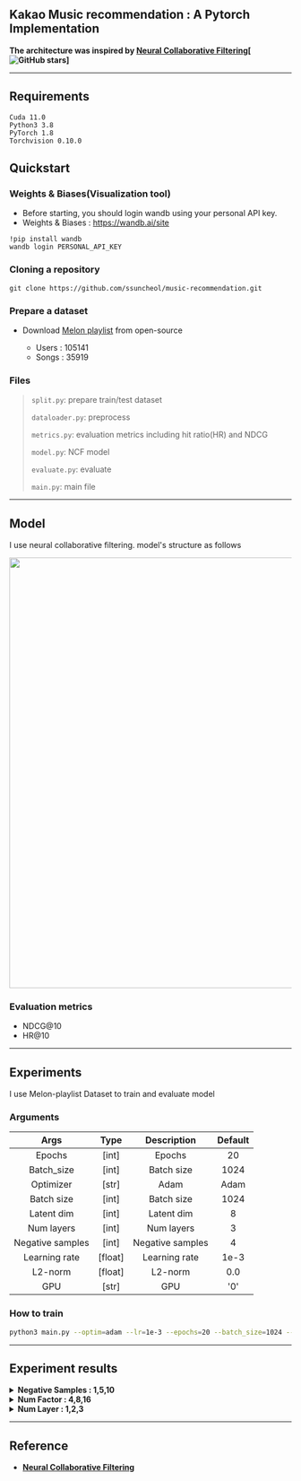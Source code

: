 ## Kakao Music recommendation : A Pytorch Implementation 

**The architecture was inspired by [Neural Collaborative Filtering](https://arxiv.org/abs/1708.05031)[![GitHub stars](https://img.shields.io/github/stars/hexiangnan/neural_collaborative_filtering.svg?logo=github&label=Stars)]**

---

## Requirements 

```shell
Cuda 11.0
Python3 3.8
PyTorch 1.8 
Torchvision 0.10.0
```

## Quickstart

### Weights & Biases(Visualization tool)

- Before starting, you should login wandb using your personal API key. 
- Weights & Biases : https://wandb.ai/site

```shell
!pip install wandb
wandb login PERSONAL_API_KEY
```

### Cloning a repository

```shell
git clone https://github.com/ssuncheol/music-recommendation.git
```

### Prepare a dataset

- Download [Melon playlist](https://arena.kakao.com/c/8) from open-source 

  -  Users : 105141 
  -  Songs : 35919 

### Files
> `split.py`: prepare train/test dataset
>
> `dataloader.py`: preprocess
>
> `metrics.py`: evaluation metrics including hit ratio(HR) and NDCG
>
> `model.py`: NCF model
>
> `evaluate.py`: evaluate
>
> `main.py`: main file

---

## Model 

I use neural collaborative filtering. model's structure as follows 

<img width='768' src='https://user-images.githubusercontent.com/52492949/98954675-60ad3c80-2541-11eb-9b62-723bccbcf860.png'>

### Evaluation metrics

- NDCG@10
- HR@10

---

## Experiments 

I use Melon-playlist Dataset to train and evaluate model 

### Arguments
| Args 	| Type 	| Description 	| Default|
|:---------:|:--------:|:----------------------------------------------------:|:-----:|
| Epochs 	| [int] 	| Epochs | 20|
| Batch_size 	| [int] 	| Batch size| 1024|
| Optimizer 	| [str]	| Adam| 	Adam|
| Batch size 	| [int]	| Batch size| 	1024|
| Latent dim 	| [int]	| Latent dim| 	8|
| Num layers 	| [int]	| Num layers| 	3|
| Negative samples 	| [int]	| Negative samples| 	4|
| Learning rate 	| [float]	| Learning rate | 1e-3|
| L2-norm	| [float]	| L2-norm | 0.0|
| GPU 	| [str]	| GPU | '0' |


### How to train 

```sh
python3 main.py --optim=adam --lr=1e-3 --epochs=20 --batch_size=1024 --latent_dim_mf=8 --num_layers=3 --num_neg=4 --l2=0.0 --gpu=2,3
``` 



---

## Experiment results 

<details>
    <summary>  <b> Negative Samples : 1,5,10<b> 
    </summary>
<div markdown="1">

| HR@10 | NDCG@10 | Num of Neg | Num Factor | Num Layer |
|:-----:|:-------:|:----------:|:----------:|:---------:|
| 0.7502|   0.4697|      1     |      4     |     1     |
| 0.7328|   0.4705|      5     |      4     |     1     |
| 0.6362|   0.4021|      10    |      4     |     1     |

| HR@10 | NDCG@10 | Num of Neg | Num Factor | Num Layer |
|:-----:|:-------:|:----------:|:----------:|:---------:|
| 0.7912|   0.5140|      1     |      8     |     1     |
| 0.8013|   0.5444|      5     |      8     |     1     |
| 0.7469|   0.5026|      10    |      8     |     1     |

| HR@10 | NDCG@10 | Num of Neg | Num Factor | Num Layer |
|:-----:|:-------:|:----------:|:----------:|:---------:|
| 0.8224|   0.5610|      1     |      16    |     1     |
| 0.8193|   0.5795|      5     |      16    |     1     |
| 0.7984|   0.5598|      10    |      16    |     1     |

| HR@10 | NDCG@10 | Num of Neg | Num Factor | Num Layer |
|:-----:|:-------:|:----------:|:----------:|:---------:|
| 0.7678|   0.4896|      1     |      4     |     2     |
| 0.7757|   0.5152|      5     |      4     |     2     |
| 0.7064|   0.4631|      10    |      4     |     2     |

| HR@10 | NDCG@10 | Num of Neg | Num Factor | Num Layer |
|:-----:|:-------:|:----------:|:----------:|:---------:|
| 0.7965|   0.5266|      1     |      8     |     2     |
| 0.8000|   0.5527|      5     |      8     |     2     |
| 0.7481|   0.5055|      10    |      8     |     2     |

| HR@10 | NDCG@10 | Num of Neg | Num Factor | Num Layer |
|:-----:|:-------:|:----------:|:----------:|:---------:|
| 0.8152|   0.5576|      1     |      16    |     2     |
| 0.8193|   0.5795|      5     |      16    |     2     |
| 0.7898|   0.5530|      10    |      16    |     2     |

| HR@10 | NDCG@10 | Num of Neg | Num Factor | Num Layer |
|:-----:|:-------:|:----------:|:----------:|:---------:|
| 0.7824|   0.5097|      1     |      4     |     3     |
| 0.7882|   0.5372|      5     |      4     |     3     |
| 0.7185|   0.4769|      10    |      4     |     3     |

| HR@10 | NDCG@10 | Num of Neg | Num Factor | Num Layer |
|:-----:|:-------:|:----------:|:----------:|:---------:|
| 0.8030|   0.5412|      1     |      8     |     3     |
| 0.8026|   0.5524|      5     |      8     |     3     |
| 0.7696|   0.5324|      10    |      8     |     3     |

| HR@10 | NDCG@10 | Num of Neg | Num Factor | Num Layer |
|:-----:|:-------:|:----------:|:----------:|:---------:|
| 0.8155|   0.5590|      1     |      16    |     3     |
| 0.8152|   0.5732|      5     |      16    |     3     |
| 0.7860|   0.5465|      10    |      16    |     3     |

</div>
</details>


<details>
    <summary>  Num Factor : 4,8,16
    </summary>
<div markdown="1">

| HR@10 | NDCG@10 | Num of Neg | Num Factor | Num Layer |
|:-----:|:-------:|:----------:|:----------:|:---------:|
| 0.7502|   0.4697|      1     |      4     |     1     |
| 0.7912|   0.5140|      1     |      8     |     1     |
| 0.8224|   0.5610|      1     |      16    |     1     |

| HR@10 | NDCG@10 | Num of Neg | Num Factor | Num Layer |
|:-----:|:-------:|:----------:|:----------:|:---------:|
| 0.7328|   0.4705|      5     |      4     |     1     |
| 0.8013|   0.5444|      5     |      8     |     1     |
| 0.8193|   0.5795|      5     |      16    |     1     |

| HR@10 | NDCG@10 | Num of Neg | Num Factor | Num Layer |
|:-----:|:-------:|:----------:|:----------:|:---------:|
| 0.6362|   0.4021|      10    |      4     |     1     |
| 0.7469|   0.5026|      10    |      8     |     1     |
| 0.7984|   0.5598|      10    |      16    |     1     |

| HR@10 | NDCG@10 | Num of Neg | Num Factor | Num Layer |
|:-----:|:-------:|:----------:|:----------:|:---------:|
| 0.7678|   0.4896|      1     |      4     |     2     |
| 0.7965|   0.5266|      1     |      8     |     2     |
| 0.8152|   0.5576|      1     |      16    |     2     |

| HR@10 | NDCG@10 | Num of Neg | Num Factor | Num Layer |
|:-----:|:-------:|:----------:|:----------:|:---------:|
| 0.7757|   0.5152|      5     |      4     |     2     |
| 0.8000|   0.5527|      5     |      8     |     2     |
| 0.8193|   0.5795|      5     |      16    |     2     |

| HR@10 | NDCG@10 | Num of Neg | Num Factor | Num Layer |
|:-----:|:-------:|:----------:|:----------:|:---------:|
| 0.7064|   0.4631|      10    |      4     |     2     |
| 0.7481|   0.5055|      10    |      8     |     2     |
| 0.7898|   0.5530|      10    |      16    |     2     |

| HR@10 | NDCG@10 | Num of Neg | Num Factor | Num Layer |
|:-----:|:-------:|:----------:|:----------:|:---------:|
| 0.7824|   0.5097|      1     |      4     |     3     |
| 0.8030|   0.5412|      1     |      8     |     3     |
| 0.8155|   0.5590|      1     |      16    |     3     |

| HR@10 | NDCG@10 | Num of Neg | Num Factor | Num Layer |
|:-----:|:-------:|:----------:|:----------:|:---------:|
| 0.7882|   0.5372|      5     |      4     |     3     |
| 0.8026|   0.5524|      5     |      8     |     3     |
| 0.8152|   0.5732|      5     |      16    |     3     |

| HR@10 | NDCG@10 | Num of Neg | Num Factor | Num Layer |
|:-----:|:-------:|:----------:|:----------:|:---------:|
| 0.7185|   0.4769|      10    |      4     |     3     |
| 0.7696|   0.5324|      10    |      8     |     3     |
| 0.7860|   0.5465|      10    |      16    |     3     |

</div>
</details>

<details>
    <summary>  Num Layer : 1,2,3
    </summary>
<div markdown="1">

| HR@10 | NDCG@10 | Num of Neg | Num Factor | Num Layer |
|:-----:|:-------:|:----------:|:----------:|:---------:|
| 0.7502|   0.4697|      1     |      4     |     1     |
| 0.7678|   0.4896|      1     |      4     |     2     |
| 0.7824|   0.5097|      1     |      4     |     3     |

| HR@10 | NDCG@10 | Num of Neg | Num Factor | Num Layer |
|:-----:|:-------:|:----------:|:----------:|:---------:|
| 0.7328|   0.4705|      5     |      4     |     1     |
| 0.7757|   0.5152|      5     |      4     |     2     |
| 0.7882|   0.5372|      5     |      4     |     3     |

| HR@10 | NDCG@10 | Num of Neg | Num Factor | Num Layer |
|:-----:|:-------:|:----------:|:----------:|:---------:|
| 0.6362|   0.4021|      10    |      4     |     1     |
| 0.7064|   0.4631|      10    |      4     |     2     |
| 0.7185|   0.4769|      10    |      4     |     3     |

| HR@10 | NDCG@10 | Num of Neg | Num Factor | Num Layer |
|:-----:|:-------:|:----------:|:----------:|:---------:|
| 0.7912|   0.5140|      1     |      8     |     1     |
| 0.7965|   0.5266|      1     |      8     |     2     |
| 0.8030|   0.5412|      1     |      8     |     3     |

| HR@10 | NDCG@10 | Num of Neg | Num Factor | Num Layer |
|:-----:|:-------:|:----------:|:----------:|:---------:|
| 0.8013|   0.5444|      5     |      8     |     1     |
| 0.8000|   0.5527|      5     |      8     |     2     |
| 0.8026|   0.5524|      5     |      8     |     3     |

| HR@10 | NDCG@10 | Num of Neg | Num Factor | Num Layer |
|:-----:|:-------:|:----------:|:----------:|:---------:|
| 0.7469|   0.5026|      10    |      8     |     1     |
| 0.7481|   0.5055|      10    |      8     |     2     |
| 0.7696|   0.5324|      10    |      8     |     3     |

| HR@10 | NDCG@10 | Num of Neg | Num Factor | Num Layer |
|:-----:|:-------:|:----------:|:----------:|:---------:|
| 0.8224|   0.5610|      1     |      16    |     1     |
| 0.8152|   0.5576|      1     |      16    |     2     |
| 0.8155|   0.5590|      1     |      16    |     3     |

| HR@10 | NDCG@10 | Num of Neg | Num Factor | Num Layer |
|:-----:|:-------:|:----------:|:----------:|:---------:|
| 0.8193|   0.5795|      5     |      16    |     1     |
| 0.8193|   0.5795|      5     |      16    |     2     |
| 0.8152|   0.5732|      5     |      16    |     3     |

| HR@10 | NDCG@10 | Num of Neg | Num Factor | Num Layer |
|:-----:|:-------:|:----------:|:----------:|:---------:|
| 0.7984|   0.5598|      10    |      16    |     1     |
| 0.7898|   0.5530|      10    |      16    |     2     |
| 0.7860|   0.5465|      10    |      16    |     3     |

</div>
</details>


---

## Reference 

- [Neural Collaborative Filtering](https://arxiv.org/abs/1708.05031, "Neural Collaborative Filtering")
